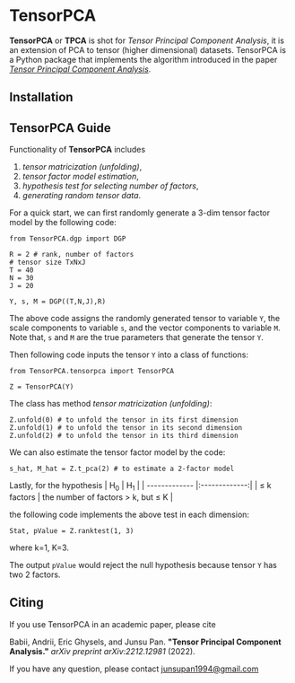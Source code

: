# TensorPCA**TensorPCA** or **TPCA** is shot for *Tensor Principal Component Analysis*, it is an extension of PCA to tensor (higher dimensional) datasets. TensorPCA is a Python package that implements the algorithm introduced in the paper [*Tensor Principal Component Analysis*](https://arxiv.org/abs/2212.12981).## Installation## TensorPCA GuideFunctionality of **TensorPCA** includes 1. *tensor matricization (unfolding)*, 1. *tensor factor model estimation*, 1. *hypothesis test for selecting number of factors*, 1. *generating random tensor data*.For a quick start, we can first randomly generate a 3-dim tensor factor model by the following code:```from TensorPCA.dgp import DGPR = 2 # rank, number of factors# tensor size TxNxJT = 40N = 30J = 20Y, s, M = DGP((T,N,J),R)```The above code assigns the randomly generated tensor to variable `Y`, the scale components to variable `s`, and the vector components to variable `M`. Note that, `s` and `M` are the true parameters that generate the tensor `Y`.Then following code inputs the tensor `Y` into a class of functions:```from TensorPCA.tensorpca import TensorPCAZ = TensorPCA(Y)```The class has method *tensor matricization (unfolding)*:```Z.unfold(0) # to unfold the tensor in its first dimensionZ.unfold(1) # to unfold the tensor in its second dimensionZ.unfold(2) # to unfold the tensor in its third dimension```We can also estimate the tensor factor model by the code:```s_hat, M_hat = Z.t_pca(2) # to estimate a 2-factor model```Lastly, for the hypothesis| H<sub>0</sub>  | H<sub>1</sub> || ------------- |:-------------:|| $\leq$ k factors      | the number of factors > k, but $\leq$ K     |the following code implements the above test in each dimension:```Stat, pValue = Z.ranktest(1, 3)```where k=1, K=3.The output `pValue` would reject the null hypothesis because tensor `Y` has two 2 factors.## CitingIf you use TensorPCA in an academic paper, please cite Babii, Andrii, Eric Ghysels, and Junsu Pan. **"Tensor Principal Component Analysis."** *arXiv preprint arXiv:2212.12981* (2022). If you have any question, please contact junsupan1994@gmail.com